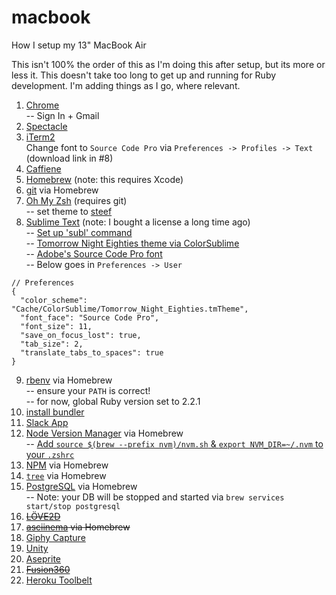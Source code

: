 # macbook
How I setup my 13" MacBook Air

This isn't 100% the order of this as I'm doing this after setup, but its more or less it. This doesn't take too long to get up and running for Ruby development. I'm adding things as I go, where relevant.

1.  [Chrome](https://www.google.com/chrome/browser/desktop/index.html)<br>
    -- Sign In + Gmail
2.  [Spectacle](https://www.spectacleapp.com/)
3.  [iTerm2](https://www.iterm2.com/)<br>
    Change font to `Source Code Pro` via `Preferences -> Profiles -> Text` (download link in #8)
4.  [Caffiene](https://itunes.apple.com/us/app/caffeine/id411246225?mt=12)
5.  [Homebrew](http://brew.sh/) (note: this requires Xcode)
6.  [git](https://git-scm.com/book/en/v1/Getting-Started-Installing-Git#Installing-on-Mac) via Homebrew
7.  [Oh My Zsh](https://github.com/robbyrussell/oh-my-zsh) (requires git)<br>
    -- set theme to [steef](https://github.com/robbyrussell/oh-my-zsh/wiki/themes#steeef)
8.  [Sublime Text](https://www.sublimetext.com/) (note: I bought a license a long time ago)<br>
    -- [Set up 'subl' command](http://stackoverflow.com/questions/11889484/command-subl-from-terminal-dont-work/16390622#16390622)<br>
    -- [Tomorrow Night Eighties theme via ColorSublime](http://colorsublime.com/?q=tomorrow+night+eighties)<br>
    -- [Adobe's Source Code Pro font](https://github.com/adobe-fonts/source-code-pro)<br>
    -- Below goes in `Preferences -> User`
```JS
// Preferences
{
  "color_scheme": "Cache/ColorSublime/Tomorrow_Night_Eighties.tmTheme",
  "font_face": "Source Code Pro",
  "font_size": 11,
  "save_on_focus_lost": true,
  "tab_size": 2,
  "translate_tabs_to_spaces": true
}
```
9.  [rbenv](https://github.com/rbenv/rbenv#homebrew-on-mac-os-x) via Homebrew<br>
    -- ensure your `PATH` is correct!<br>
    -- for now, global Ruby version set to 2.2.1
10. [install bundler](http://bundler.io/)
11. [Slack App](https://itunes.apple.com/us/app/slack/id803453959?mt=12)
12. [Node Version Manager](https://github.com/creationix/nvm) via Homebrew<br>
    -- [Add `source $(brew --prefix nvm)/nvm.sh` & `export NVM_DIR=~/.nvm` to your `.zshrc`](http://stackoverflow.com/a/27652360)
13. [NPM](https://www.npmjs.com/) via Homebrew
14. [`tree`](http://mama.indstate.edu/users/ice/tree/) via Homebrew
15. [PostgreSQL](https://www.postgresql.org/) via Homebrew<br>
    -- Note: your DB will be stopped and started via `brew services start/stop postgresql`
16. ~~[LÖVE2D](https://love2d.org/)~~
17. ~~[asciinema](https://asciinema.org/) via Homebrew~~
18. [Giphy Capture](https://itunes.apple.com/us/app/giphy-capture.-the-gif-maker/id668208984?mt=12)
19. [Unity](https://unity3d.com)
20. [Aseprite](https://www.google.com/url?sa=t&rct=j&q=&esrc=s&source=web&cd=1&cad=rja&uact=8&ved=0ahUKEwj52cDc4bnOAhVI7WMKHbpZCYgQFggeMAA&url=http%3A%2F%2Fwww.aseprite.org%2F&usg=AFQjCNExMdw-b8GLabpEFBiXLpoyGwyYYA&sig2=gK5bF6Zz-Dovydh9QbXrQw)
21. ~~[Fusion360](https://www.google.com/url?sa=t&rct=j&q=&esrc=s&source=web&cd=1&cad=rja&uact=8&ved=0ahUKEwj7vuDi4bnOAhVG5WMKHVuABBkQFggvMAA&url=http%3A%2F%2Fwww.autodesk.com%2Fproducts%2Ffusion-360%2Foverview&usg=AFQjCNFmAFML64--aKSkOtGMgxIiCatdgw&sig2=ZBSbg_wbXjV8XgbqKhJApA)~~
22. [Heroku Toolbelt](https://www.google.com/url?sa=t&rct=j&q=&esrc=s&source=web&cd=1&cad=rja&uact=8&ved=0ahUKEwiyiazr4bnOAhUL7mMKHeE-BoEQFggvMAA&url=https%3A%2F%2Ftoolbelt.heroku.com%2F&usg=AFQjCNHcfl5kmTpnA5VOL769KH15iDN_Ug&sig2=dORhDHopkW4mRMA2ieTjYQ)
